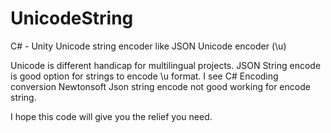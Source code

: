 # UnicodeString
C# - Unity   Unicode string encoder like JSON Unicode encoder  (\u)

Unicode is different handicap for multilingual projects.
JSON String encode is good option for strings to encode \u format.
I see C# Encoding conversion Newtonsoft Json string encode not good working for encode string.

I hope this code will give you the relief you need.
